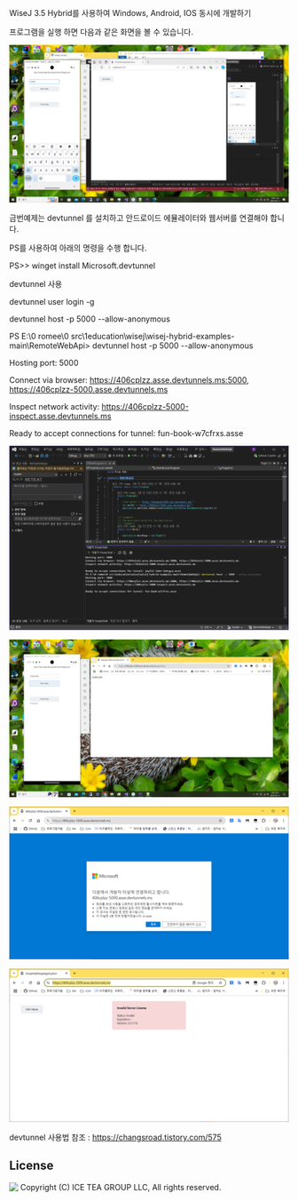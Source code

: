 WiseJ 3.5 Hybrid를 사용하여 Windows, Android, IOS 동시에 개발하기

<p>프로그램을 실행 하면 다음과 같은 화면을 볼 수 있습니다.

![poster](./img1.png)

금번예제는 devtunnel 를 설치하고 안드로이드 에뮬레이터와 웹서버를 연결해야 합니다.


PS를 사용하여 아래의 명령을 수행 합니다. 

PS>> winget install Microsoft.devtunnel

devtunnel 사용

devtunnel user login -g

devtunnel host -p 5000 --allow-anonymous 


PS E:\0 romee\0 src\1education\wisej\wisej-hybrid-examples-main\RemoteWebApi> devtunnel host -p 5000 --allow-anonymous

Hosting port: 5000

Connect via browser: https://406cplzz.asse.devtunnels.ms:5000, https://406cplzz-5000.asse.devtunnels.ms

Inspect network activity: https://406cplzz-5000-inspect.asse.devtunnels.ms

Ready to accept connections for tunnel: fun-book-w7cfrxs.asse

![poster](./img2.png)

![poster](./img3.png)

![poster](./img4.png)

![poster](./img5.png)


devtunnel 사용법 참조 : https://changsroad.tistory.com/575

License
-------
<img src="http://iceteagroup.com/wp-content/uploads/2017/01/Square-64x64-trasp.png" height="20" align="top"> Copyright (C) ICE TEA GROUP LLC, All rights reserved.

